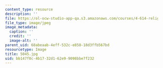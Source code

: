 ```yaml
---
content_type: resource
description: ''
file: https://ol-ocw-studio-app-qa.s3.amazonaws.com/courses/4-614-religious-architecture-and-islamic-cultures-fall-2002/bb147f0c4b1732d162e99098bbe7f232_5045.jpg
file_type: image/jpeg
image_metadata:
  caption: ''
  credit: ''
  image-alt: ''
parent_uid: 68abeaab-4eff-532c-e858-18d3ffb567bd
resourcetype: Image
title: 5045.jpg
uid: bb147f0c-4b17-32d1-62e9-9098bbe7f232
---
```

